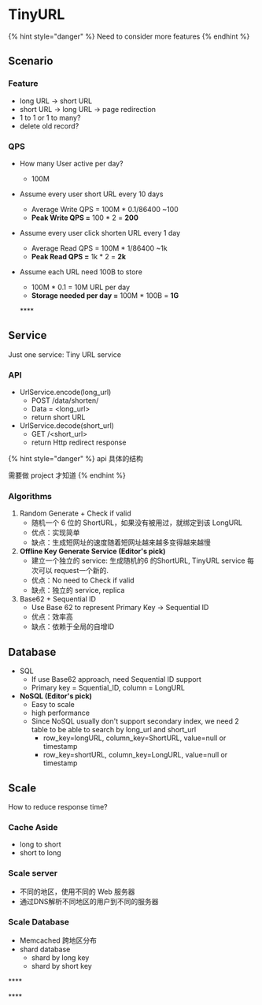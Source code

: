 # TinyURL

{% hint style="danger" %}
Need to consider more features
{% endhint %}

## Scenario

### **F**eature

* long URL -&gt; short URL
* short URL -&gt; long URL -&gt; page redirection
* 1 to 1 or 1 to many?
* delete old record?

### QPS

* How many User active per day?
  * 100M
* Assume every user short URL every 10 days
  * Average Write QPS = 100M \* 0.1/86400 ~100
  * **Peak Write QPS =** 100 \* 2 = **200**
* Assume every user click shorten URL every 1 day
  * Average Read QPS = 100M \* 1/86400 ~1k
  * **Peak Read QPS =** 1k \* 2 = **2k**
* Assume each URL need 100B to store

  * 100M \* 0.1 = 10M URL per day
  * **Storage needed per day =** 100M \* 100B = **1G**

  \*\*\*\*

## **Service**

Just one service:  Tiny URL service

### API

* UrlService.encode\(long\_url\)
  * POST /data/shorten/
  * Data = &lt;long\_url&gt;
  * return short URL
* UrlService.decode\(short\_url\)
  * GET /&lt;short\_url&gt;
  * return Http redirect response

{% hint style="danger" %}
api 具体的结构

需要做 project 才知道
{% endhint %}

### Algorithms

1. Random Generate + Check if valid
   * 随机一个 6 位的 ShortURL，如果没有被用过，就绑定到该 LongURL
   * 优点：实现简单 
   * 缺点：生成短网址的速度随着短网址越来越多变得越来越慢
2. **Offline Key Generate Service \(Editor's pick\)**
   * 建立一个独立的 service: 生成随机的6 的ShortURL, TinyURL service 每次可以 request一个新的.
   * 优点：No need to Check if valid
   * 缺点：独立的 service, replica
3. Base62 + Sequential ID 
   * Use Base 62 to represent Primary Key -&gt; Sequential ID
   * 优点：效率高 
   * 缺点：依赖于全局的自增ID

## Database

* SQL
  * If use Base62 approach,  need Sequential ID support
  * Primary key =  Squential\_ID, column = LongURL
* **NoSQL \(Editor's pick\)**
  * Easy to scale
  * high performance
  * Since NoSQL usually don't support secondary index, we need 2 table to be able to search by long\_url and short\_url
    * row\_key=longURL, column\_key=ShortURL, value=null or timestamp
    * row\_key=shortURL, column\_key=LongURL, value=null or timestamp

## Scale

How to reduce response time?

### **Cache Aside**

* long to short
* short to long

### **Scale server**

* 不同的地区，使用不同的 Web 服务器
* 通过DNS解析不同地区的用户到不同的服务器

### **Scale Database**

* Memcached 跨地区分布
* shard database
  * shard by long key
  * shard by short key



\*\*\*\*

\*\*\*\*

